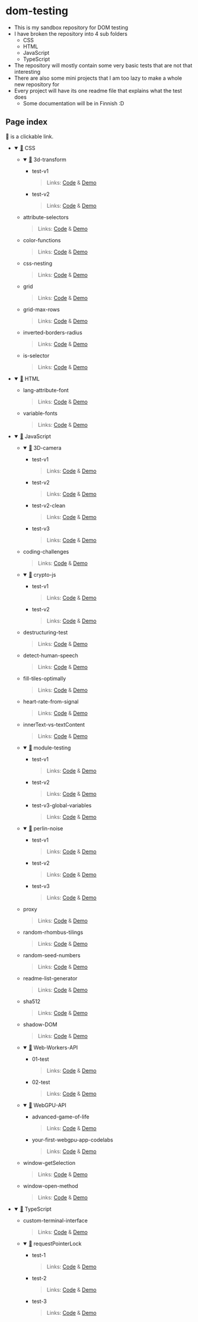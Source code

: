 # dom-testing
 
- This is my sandbox repository for DOM testing
- I have broken the repository into 4 sub folders
	- CSS
	- HTML
	- JavaScript
	- TypeScript
- The repository will mostly contain some very basic tests that are not that interesting
- There are also some mini projects that I am too lazy to make a whole new repository for
- Every project will have its one readme file that explains what the test does
	- Some documentation will be in Finnish :D

## Page index

📂 is a clickable link.

<ul>
	<li>
		<details open><summary><a href="https://github.com/kassu11/dom-testing/tree/main/CSS">📂</a> CSS</summary>
			<ul>
				<li>
					<details open><summary><a href="https://github.com/kassu11/dom-testing/tree/main/CSS/3d-transform">📂</a> 3d-transform</summary>
						<ul>
							<li>test-v1
								<blockquote>
									Links: <a href="https://github.com/kassu11/dom-testing/tree/main/CSS/3d-transform/test-v1">Code</a> & <a href="https://kassu11.github.io/dom-testing/CSS/3d-transform/test-v1/">Demo</a>
								</blockquote>
							</li>
							<li>test-v2
								<blockquote>
									Links: <a href="https://github.com/kassu11/dom-testing/tree/main/CSS/3d-transform/test-v2">Code</a> & <a href="https://kassu11.github.io/dom-testing/CSS/3d-transform/test-v2/">Demo</a>
								</blockquote>
							</li>
						</ul>
					</details>
				</li>
				<li>attribute-selectors
					<blockquote>
						Links: <a href="https://github.com/kassu11/dom-testing/tree/main/CSS/attribute-selectors">Code</a> & <a href="https://kassu11.github.io/dom-testing/CSS/attribute-selectors/">Demo</a>
					</blockquote>
				</li>
				<li>color-functions
					<blockquote>
						Links: <a href="https://github.com/kassu11/dom-testing/tree/main/CSS/color-functions/test-v1">Code</a> & <a href="https://kassu11.github.io/dom-testing/CSS/color-functions/test-v1/">Demo</a>
					</blockquote>
				</li>
				<li>css-nesting
					<blockquote>
						Links: <a href="https://github.com/kassu11/dom-testing/tree/main/CSS/css-nesting">Code</a> & <a href="https://kassu11.github.io/dom-testing/CSS/css-nesting/">Demo</a>
					</blockquote>
				</li>
				<li>grid
					<blockquote>
						Links: <a href="https://github.com/kassu11/dom-testing/tree/main/CSS/grid">Code</a> & <a href="https://kassu11.github.io/dom-testing/CSS/grid/">Demo</a>
					</blockquote>
				</li>
				<li>grid-max-rows
					<blockquote>
						Links: <a href="https://github.com/kassu11/dom-testing/tree/main/CSS/grid-max-rows">Code</a> & <a href="https://kassu11.github.io/dom-testing/CSS/grid-max-rows/">Demo</a>
					</blockquote>
				</li>
				<li>inverted-borders-radius
					<blockquote>
						Links: <a href="https://github.com/kassu11/dom-testing/tree/main/CSS/inverted-borders-radius">Code</a> & <a href="https://kassu11.github.io/dom-testing/CSS/inverted-borders-radius/">Demo</a>
					</blockquote>
				</li>
				<li>is-selector
					<blockquote>
						Links: <a href="https://github.com/kassu11/dom-testing/tree/main/CSS/is-selector/test-v1">Code</a> & <a href="https://kassu11.github.io/dom-testing/CSS/is-selector/test-v1/">Demo</a>
					</blockquote>
				</li>
			</ul>
		</details>
	</li>
	<li>
		<details open><summary><a href="https://github.com/kassu11/dom-testing/tree/main/HTML">📂</a> HTML</summary>
			<ul>
				<li>lang-attribute-font
					<blockquote>
						Links: <a href="https://github.com/kassu11/dom-testing/tree/main/HTML/lang-attribute-font">Code</a> & <a href="https://kassu11.github.io/dom-testing/HTML/lang-attribute-font/">Demo</a>
					</blockquote>
				</li>
				<li>variable-fonts
					<blockquote>
						Links: <a href="https://github.com/kassu11/dom-testing/tree/main/HTML/variable-fonts">Code</a> & <a href="https://kassu11.github.io/dom-testing/HTML/variable-fonts/">Demo</a>
					</blockquote>
				</li>
			</ul>
		</details>
	</li>
	<li>
		<details open><summary><a href="https://github.com/kassu11/dom-testing/tree/main/JavaScript">📂</a> JavaScript</summary>
			<ul>
				<li>
					<details open><summary><a href="https://github.com/kassu11/dom-testing/tree/main/JavaScript/3D-camera">📂</a> 3D-camera</summary>
						<ul>
							<li>test-v1
								<blockquote>
									Links: <a href="https://github.com/kassu11/dom-testing/tree/main/JavaScript/3D-camera/test-v1">Code</a> & <a href="https://kassu11.github.io/dom-testing/JavaScript/3D-camera/test-v1/">Demo</a>
								</blockquote>
							</li>
							<li>test-v2
								<blockquote>
									Links: <a href="https://github.com/kassu11/dom-testing/tree/main/JavaScript/3D-camera/test-v2">Code</a> & <a href="https://kassu11.github.io/dom-testing/JavaScript/3D-camera/test-v2/">Demo</a>
								</blockquote>
							</li>
							<li>test-v2-clean
								<blockquote>
									Links: <a href="https://github.com/kassu11/dom-testing/tree/main/JavaScript/3D-camera/test-v2-clean">Code</a> & <a href="https://kassu11.github.io/dom-testing/JavaScript/3D-camera/test-v2-clean/">Demo</a>
								</blockquote>
							</li>
							<li>test-v3
								<blockquote>
									Links: <a href="https://github.com/kassu11/dom-testing/tree/main/JavaScript/3D-camera/test-v3">Code</a> & <a href="https://kassu11.github.io/dom-testing/JavaScript/3D-camera/test-v3/">Demo</a>
								</blockquote>
							</li>
						</ul>
					</details>
				</li>
				<li>coding-challenges
					<blockquote>
						Links: <a href="https://github.com/kassu11/dom-testing/tree/main/JavaScript/coding-challenges/challenge-01">Code</a> & <a href="https://kassu11.github.io/dom-testing/JavaScript/coding-challenges/challenge-01/">Demo</a>
					</blockquote>
				</li>
				<li>
					<details open><summary><a href="https://github.com/kassu11/dom-testing/tree/main/JavaScript/crypto-js">📂</a> crypto-js</summary>
						<ul>
							<li>test-v1
								<blockquote>
									Links: <a href="https://github.com/kassu11/dom-testing/tree/main/JavaScript/crypto-js/test-v1">Code</a> & <a href="https://kassu11.github.io/dom-testing/JavaScript/crypto-js/test-v1/">Demo</a>
								</blockquote>
							</li>
							<li>test-v2
								<blockquote>
									Links: <a href="https://github.com/kassu11/dom-testing/tree/main/JavaScript/crypto-js/test-v2">Code</a> & <a href="https://kassu11.github.io/dom-testing/JavaScript/crypto-js/test-v2/">Demo</a>
								</blockquote>
							</li>
						</ul>
					</details>
				</li>
				<li>destructuring-test
					<blockquote>
						Links: <a href="https://github.com/kassu11/dom-testing/tree/main/JavaScript/destructuring-test">Code</a> & <a href="https://kassu11.github.io/dom-testing/JavaScript/destructuring-test/">Demo</a>
					</blockquote>
				</li>
				<li>detect-human-speech
					<blockquote>
						Links: <a href="https://github.com/kassu11/dom-testing/tree/main/JavaScript/detect-human-speech">Code</a> & <a href="https://kassu11.github.io/dom-testing/JavaScript/detect-human-speech/">Demo</a>
					</blockquote>
				</li>
				<li>fill-tiles-optimally
					<blockquote>
						Links: <a href="https://github.com/kassu11/dom-testing/tree/main/JavaScript/fill-tiles-optimally/main-hub">Code</a> & <a href="https://kassu11.github.io/dom-testing/JavaScript/fill-tiles-optimally/main-hub/">Demo</a>
					</blockquote>
				</li>
				<li>heart-rate-from-signal
					<blockquote>
						Links: <a href="https://github.com/kassu11/dom-testing/tree/main/JavaScript/heart-rate-from-signal/version-1">Code</a> & <a href="https://kassu11.github.io/dom-testing/JavaScript/heart-rate-from-signal/version-1/">Demo</a>
					</blockquote>
				</li>
				<li>innerText-vs-textContent
					<blockquote>
						Links: <a href="https://github.com/kassu11/dom-testing/tree/main/JavaScript/innerText-vs-textContent">Code</a> & <a href="https://kassu11.github.io/dom-testing/JavaScript/innerText-vs-textContent/">Demo</a>
					</blockquote>
				</li>
				<li>
					<details open><summary><a href="https://github.com/kassu11/dom-testing/tree/main/JavaScript/module-testing">📂</a> module-testing</summary>
						<ul>
							<li>test-v1
								<blockquote>
									Links: <a href="https://github.com/kassu11/dom-testing/tree/main/JavaScript/module-testing/test-v1">Code</a> & <a href="https://kassu11.github.io/dom-testing/JavaScript/module-testing/test-v1/">Demo</a>
								</blockquote>
							</li>
							<li>test-v2
								<blockquote>
									Links: <a href="https://github.com/kassu11/dom-testing/tree/main/JavaScript/module-testing/test-v2">Code</a> & <a href="https://kassu11.github.io/dom-testing/JavaScript/module-testing/test-v2/">Demo</a>
								</blockquote>
							</li>
							<li>test-v3-global-variables
								<blockquote>
									Links: <a href="https://github.com/kassu11/dom-testing/tree/main/JavaScript/module-testing/test-v3-global-variables">Code</a> & <a href="https://kassu11.github.io/dom-testing/JavaScript/module-testing/test-v3-global-variables/">Demo</a>
								</blockquote>
							</li>
						</ul>
					</details>
				</li>
				<li>
					<details open><summary><a href="https://github.com/kassu11/dom-testing/tree/main/JavaScript/perlin-noise">📂</a> perlin-noise</summary>
						<ul>
							<li>test-v1
								<blockquote>
									Links: <a href="https://github.com/kassu11/dom-testing/tree/main/JavaScript/perlin-noise/test-v1">Code</a> & <a href="https://kassu11.github.io/dom-testing/JavaScript/perlin-noise/test-v1/">Demo</a>
								</blockquote>
							</li>
							<li>test-v2
								<blockquote>
									Links: <a href="https://github.com/kassu11/dom-testing/tree/main/JavaScript/perlin-noise/test-v2">Code</a> & <a href="https://kassu11.github.io/dom-testing/JavaScript/perlin-noise/test-v2/">Demo</a>
								</blockquote>
							</li>
							<li>test-v3
								<blockquote>
									Links: <a href="https://github.com/kassu11/dom-testing/tree/main/JavaScript/perlin-noise/test-v3">Code</a> & <a href="https://kassu11.github.io/dom-testing/JavaScript/perlin-noise/test-v3/">Demo</a>
								</blockquote>
							</li>
						</ul>
					</details>
				</li>
				<li>proxy
					<blockquote>
						Links: <a href="https://github.com/kassu11/dom-testing/tree/main/JavaScript/proxy/test-v1">Code</a> & <a href="https://kassu11.github.io/dom-testing/JavaScript/proxy/test-v1/">Demo</a>
					</blockquote>
				</li>
				<li>random-rhombus-tilings
					<blockquote>
						Links: <a href="https://github.com/kassu11/dom-testing/tree/main/JavaScript/random-rhombus-tilings">Code</a> & <a href="https://kassu11.github.io/dom-testing/JavaScript/random-rhombus-tilings/">Demo</a>
					</blockquote>
				</li>
				<li>random-seed-numbers
					<blockquote>
						Links: <a href="https://github.com/kassu11/dom-testing/tree/main/JavaScript/random-seed-numbers/test-v1">Code</a> & <a href="https://kassu11.github.io/dom-testing/JavaScript/random-seed-numbers/test-v1/">Demo</a>
					</blockquote>
				</li>
				<li>readme-list-generator
					<blockquote>
						Links: <a href="https://github.com/kassu11/dom-testing/tree/main/JavaScript/readme-list-generator">Code</a> & <a href="https://kassu11.github.io/dom-testing/JavaScript/readme-list-generator/">Demo</a>
					</blockquote>
				</li>
				<li>sha512
					<blockquote>
						Links: <a href="https://github.com/kassu11/dom-testing/tree/main/JavaScript/sha512/test-v1">Code</a> & <a href="https://kassu11.github.io/dom-testing/JavaScript/sha512/test-v1/">Demo</a>
					</blockquote>
				</li>
				<li>shadow-DOM
					<blockquote>
						Links: <a href="https://github.com/kassu11/dom-testing/tree/main/JavaScript/shadow-DOM/test-v1">Code</a> & <a href="https://kassu11.github.io/dom-testing/JavaScript/shadow-DOM/test-v1/">Demo</a>
					</blockquote>
				</li>
				<li>
					<details open><summary><a href="https://github.com/kassu11/dom-testing/tree/main/JavaScript/Web-Workers-API">📂</a> Web-Workers-API</summary>
						<ul>
							<li>01-test
								<blockquote>
									Links: <a href="https://github.com/kassu11/dom-testing/tree/main/JavaScript/Web-Workers-API/01-test">Code</a> & <a href="https://kassu11.github.io/dom-testing/JavaScript/Web-Workers-API/01-test/">Demo</a>
								</blockquote>
							</li>
							<li>02-test
								<blockquote>
									Links: <a href="https://github.com/kassu11/dom-testing/tree/main/JavaScript/Web-Workers-API/02-test">Code</a> & <a href="https://kassu11.github.io/dom-testing/JavaScript/Web-Workers-API/02-test/">Demo</a>
								</blockquote>
							</li>
						</ul>
					</details>
				</li>
				<li>
					<details open><summary><a href="https://github.com/kassu11/dom-testing/tree/main/JavaScript/WebGPU-API">📂</a> WebGPU-API</summary>
						<ul>
							<li>advanced-game-of-life
								<blockquote>
									Links: <a href="https://github.com/kassu11/dom-testing/tree/main/JavaScript/WebGPU-API/advanced-game-of-life">Code</a> & <a href="https://kassu11.github.io/dom-testing/JavaScript/WebGPU-API/advanced-game-of-life/">Demo</a>
								</blockquote>
							</li>
							<li>your-first-webgpu-app-codelabs
								<blockquote>
									Links: <a href="https://github.com/kassu11/dom-testing/tree/main/JavaScript/WebGPU-API/your-first-webgpu-app-codelabs">Code</a> & <a href="https://kassu11.github.io/dom-testing/JavaScript/WebGPU-API/your-first-webgpu-app-codelabs/">Demo</a>
								</blockquote>
							</li>
						</ul>
					</details>
				</li>
				<li>window-getSelection
					<blockquote>
						Links: <a href="https://github.com/kassu11/dom-testing/tree/main/JavaScript/window-getSelection">Code</a> & <a href="https://kassu11.github.io/dom-testing/JavaScript/window-getSelection/">Demo</a>
					</blockquote>
				</li>
				<li>window-open-method
					<blockquote>
						Links: <a href="https://github.com/kassu11/dom-testing/tree/main/JavaScript/window-open-method/test-v1">Code</a> & <a href="https://kassu11.github.io/dom-testing/JavaScript/window-open-method/test-v1/">Demo</a>
					</blockquote>
				</li>
			</ul>
		</details>
	</li>
	<li>
		<details open><summary><a href="https://github.com/kassu11/dom-testing/tree/main/TypeScript">📂</a> TypeScript</summary>
			<ul>
				<li>custom-terminal-interface
					<blockquote>
						Links: <a href="https://github.com/kassu11/dom-testing/tree/main/TypeScript/custom-terminal-interface">Code</a> & <a href="https://kassu11.github.io/dom-testing/TypeScript/custom-terminal-interface/">Demo</a>
					</blockquote>
				</li>
				<li>
					<details open><summary><a href="https://github.com/kassu11/dom-testing/tree/main/TypeScript/requestPointerLock">📂</a> requestPointerLock</summary>
						<ul>
							<li>test-1
								<blockquote>
									Links: <a href="https://github.com/kassu11/dom-testing/tree/main/TypeScript/requestPointerLock/test-1">Code</a> & <a href="https://kassu11.github.io/dom-testing/TypeScript/requestPointerLock/test-1/">Demo</a>
								</blockquote>
							</li>
							<li>test-2
								<blockquote>
									Links: <a href="https://github.com/kassu11/dom-testing/tree/main/TypeScript/requestPointerLock/test-2">Code</a> & <a href="https://kassu11.github.io/dom-testing/TypeScript/requestPointerLock/test-2/">Demo</a>
								</blockquote>
							</li>
							<li>test-3
								<blockquote>
									Links: <a href="https://github.com/kassu11/dom-testing/tree/main/TypeScript/requestPointerLock/test-3">Code</a> & <a href="https://kassu11.github.io/dom-testing/TypeScript/requestPointerLock/test-3/">Demo</a>
								</blockquote>
							</li>
						</ul>
					</details>
				</li>
			</ul>
		</details>
	</li>
</ul>